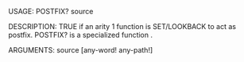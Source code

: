 USAGE:
     POSTFIX? source 

DESCRIPTION:
     TRUE if an arity 1 function is SET/LOOKBACK to act as postfix.
     POSTFIX? is a specialized function .

ARGUMENTS:
    source [any-word! any-path!]
